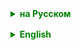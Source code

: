 <details style="margin-top: 16px">
  <summary style="cursor: pointer; color: green;"><b>на Русском</b></summary>

### Именованные группы
Именованные группы в регулярных выражениях добавляют читаемость и гибкость при работе со сложными шаблонами. Вот как вы можете использовать именованные группы в различных контекстах:

### Обращение к Именованным Группам в Регулярном Выражении

Чтобы определить именованную группу, используйте синтаксис `(?<name>pattern)`, где `name` - это имя группы, а `pattern` - шаблон, который она захватывает. Для обращения к этой группе внутри того же регулярного выражения используйте синтаксис `\k<name>`.

```
Pattern pattern = Pattern.compile("(?<word>\\w+) \\k<word>");
Matcher matcher = pattern.matcher("hello hello");
if (matcher.find()) {
    System.out.println("Найдено совпадение: " + matcher.group("word"));
}
```

В этом примере `(?<word>\\w+)` определяет группу с именем "word", и `\k<word>` используется для ссылки на эту группу позже в выражении.

### Обращение к Именованным Группам в Методе `replaceAll`

В методе `replaceAll` можно ссылаться на захваченное содержимое именованных групп с помощью синтаксиса `$` и имени группы.

```
String text = "hello";
text = text.replaceAll("(?<word>hello)", "Привет, ${word}!");
System.out.println(text); // Выводит: Привет, hello!
```

Здесь `${word}` используется для вставки содержимого группы "word" в результат замены.

### 3. Нюансы и Особенности

- **Обращение к Группам**: При обращении к именованным группам в Java используйте `\k<name>` внутри регулярного выражения и `$<name>` при замене.
- **Извлечение данных**: Для получения данных из именованной группы после сопоставления используйте `matcher.group("name")`.
- **Совместимость**: Убедитесь, что ваша версия Java поддерживает именованные группы, так как это относительно новая функция (добавлена в Java 7).
- **Уникальность имен**: Имя группы должно быть уникальным в пределах регулярного выражения.
- **Сложность**: Использование именованных групп может увеличить сложность выражения, но повышает его читаемость и поддерживаемость, особенно в случае сложных шаблонов.

### Режимы 
Регулярные выражения могут работать в различных режимах, которые изменяют их поведение при сопоставлении шаблонов. Эти режимы часто устанавливаются с помощью так называемых "флагов" или "модификаторов". Вот некоторые из наиболее распространенных режимов работы регулярных выражений:

### Режим без учета регистра (Case Insensitive)
- **Флаг**: `Pattern.CASE_INSENSITIVE` в Java (`i` в других языках)
- Сопоставление шаблона происходит без учета регистра символов. Например, шаблон `a` будет соответствовать как `a`, так и `A`.

### Многострочный режим (Multiline)
- **Флаг**: `Pattern.MULTILINE` в Java (`m` в других языках)
- Метасимволы начала `^` и конца `$` строки соответствуют началу и концу каждой строки (разделенной символами перевода строки) в тексте, а не только началу и концу всего текста.

### Режим "точка соответствует всему" (Dotall)
- **Флаг**: `Pattern.DOTALL` в Java (`s` в других языках)
- Символ `.` (точка) соответствует любому символу, включая символы перевода строки, что не так в стандартном режиме.

### Режим "ленивой" квантификации (Non-greedy)
- Не является отдельным режимом, но может быть достигнут с помощью ленивых квантификаторов (например, `*?`, `+?`, `??`). В этом режиме квантификаторы захватывают минимально возможное количество символов, удовлетворяющее условию.

### 5. Режим "свободных пробелов" (Free-Spacing)
- **Флаг**: `Pattern.COMMENTS` в Java (`x` в других языках)
- Позволяет вставлять пробелы, табуляции и комментарии в регулярные выражения для улучшения их читаемости, при этом они игнорируются при сопоставлении.

### Юникод-совместимый режим
- **Флаги**: `Pattern.UNICODE_CASE`, `Pattern.UNICODE_CHARACTER_CLASS` и другие в Java
- Позволяет регулярным выражениям правильно интерпретировать и сопоставлять символы в юникоде, включая регистрозависимость и классы символов.

### Примеры использования в Java

```
// Режим без учета регистра
Pattern pattern1 = Pattern.compile("example", Pattern.CASE_INSENSITIVE);
Matcher matcher1 = pattern1.matcher("Example");
System.out.println("Без учета регистра: " + matcher1.find()); // Выведет true

// Многострочный режим
Pattern pattern2 = Pattern.compile("^example", Pattern.MULTILINE);
Matcher matcher2 = pattern2.matcher("This is\nexample");
System.out.println("Многострочный: " + matcher2.find()); // Выведет true

// Режим "точка соответствует всему"
Pattern pattern3 = Pattern.compile("e.xample", Pattern.DOTALL);
Matcher matcher3 = pattern3.matcher("e\nxample");
System.out.println("Точка соответствует всему: " + matcher3.find()); // Выведет true
```

Эти режимы могут быть комбинированы для достижения необходимого поведения в регулярных выражениях.

### Lookaround

В регулярных выражениях конструкции lookahead и lookbehind, известные вместе как "lookaround", используются для проверки наличия или отсутствия определённых шаблонов до или после определённой точки в строке, не захватывая при этом эти шаблоны. Они не влияют на то, что регулярное выражение захватывает, а только на то, где оно находит соответствие.

### Lookahead (Предварительная Проверка)

Lookahead проверяет, что после текущей позиции в тексте следует определённый шаблон.

1. **Положительный Lookahead**: `(?=pattern)`. Соответствует позиции в тексте, за которой следует `pattern`. Например, `X(?=Y)` соответствует `X`, только если за `X` следует `Y`.

2. **Отрицательный Lookahead**: `(?!pattern)`. Соответствует позиции в тексте, за которой не следует `pattern`. Например, `X(?!Y)` соответствует `X`, только если за `X` не следует `Y`.

### Lookbehind (Предшествующая Проверка)

Lookbehind проверяет, что перед текущей позицией в тексте находится определённый шаблон.

1. **Положительный Lookbehind**: `(?<=pattern)`. Соответствует позиции в тексте, перед которой находится `pattern`. Например, `(?<=Y)X` соответствует `X`, только если перед `X` находится `Y`.

2. **Отрицательный Lookbehind**: `(?<!pattern)`. Соответствует позиции в тексте, перед которой не находится `pattern`. Например, `(?<!Y)X` соответствует `X`, только если перед `X` не находится `Y`.

### Ограничения

В Java (и в некоторых других языках программирования) lookbehind имеет **ограничение на длину шаблона**: шаблон в lookbehind должен иметь фиксированную длину. Это означает, что вы не можете использовать квантификаторы переменной длины внутри lookbehind.



</details>

<details style="margin-top: 16px">
  <summary style="cursor: pointer; color: green;"><b>English</b></summary>

### Named Groups
Named groups in regular expressions add readability and flexibility when working with complex patterns. Here's how you can use named groups in various contexts:

### Referencing Named Groups in Regular Expressions

To define a named group, use the syntax `(?<name>pattern)`, where `name` is the name of the group, and `pattern` is the pattern it captures. To reference this group later within the same regular expression, use the syntax `\k<name>`.

```
Pattern pattern = Pattern.compile("(?<word>\\w+) \\k<word>");
Matcher matcher = pattern.matcher("hello hello");
if (matcher.find()) {
    System.out.println("Found match: " + matcher.group("word"));
}
```

In this example, `(?<word>\\w+)` defines a group named "word", and `\k<word>` is used to refer back to this group later in the expression.

### Referencing Named Groups in `replaceAll` Method

In the `replaceAll` method, you can refer to the captured content of named groups using the `$` syntax followed by the group name.

```
String text = "hello";
text = text.replaceAll("(?<word>hello)", "Greetings, ${word}!");
System.out.println(text); // Outputs: Greetings, hello!
```

Here `${word}` is used to insert the content of the "word" group into the replacement result.

### 3. Nuances and Features

- **Referring to Groups**: When referring to named groups in Java, use `\k<name>` within the regular expression and `$<name>` in replacements.
- **Extracting Data**: To retrieve data from a named group after matching, use `matcher.group("name")`.
- **Compatibility**: Ensure your version of Java supports named groups, as it's a relatively new feature (introduced in Java 7).
- **Uniqueness of Names**: The name of the group must be unique within the regular expression.
- **Complexity**: Using named groups can increase the complexity of the expression but improves its readability and maintainability, especially in the case of complex patterns.

### Modes
Regular expressions can operate in various modes, which alter their behavior when matching patterns. These modes are often set using so-called "flags" or "modifiers". Here are some of the most common modes of operation for regular expressions:

### Case Insensitive Mode
- **Flag**: `Pattern.CASE_INSENSITIVE` in Java (`i` in other languages)
- Matching occurs without considering the case of characters. For example, the pattern `a` will match both `a` and `A`.

### Multiline Mode
- **Flag**: `Pattern.MULTILINE` in Java (`m` in other languages)
- The start `^` and end `$` metacharacters match the start and end of each line (divided by newline characters) in the text, not just the start and end of the entire text.

### Dotall Mode
- **Flag**: `Pattern.DOTALL` in Java (`s` in other languages)
- The `.` (dot) character matches any character, including newline characters, which is not the case in the standard mode.

### Non-Greedy Quantification Mode
- Not a separate mode but can be achieved using lazy quantifiers (e.g., `*?`, `+?`, `??`). In this mode, quantifiers capture the minimum possible number of characters satisfying the condition.

### Free-Spacing Mode
- **Flag**: `Pattern.COMMENTS` in Java (`x` in other languages)
- Allows inserting spaces, tabs, and comments in regular expressions for better readability, which are ignored during matching.

### Unicode-Compatible Mode
- **Flags**: `Pattern.UNICODE_CASE`, `Pattern.UNICODE_CHARACTER_CLASS`, and others in Java
- Allows regular expressions to correctly interpret and match Unicode characters, including case sensitivity and character classes.

### Examples of Usage in Java

```
// Case Insensitive Mode
Pattern pattern1 = Pattern.compile("example", Pattern.CASE_INSENSITIVE);
Matcher matcher1 = pattern1.matcher("Example");
System.out.println("Case Insensitive: " + matcher1.find()); // Will output true

// Multiline Mode
Pattern pattern2 = Pattern.compile("^example", Pattern.MULTILINE);
Matcher matcher2 = pattern2.matcher("This is\nexample");
System.out.println("Multiline: " + matcher2.find()); // Will output true

// Dotall Mode
Pattern pattern3 = Pattern.compile("e.xample", Pattern.DOTALL);
Matcher matcher3 = pattern3.matcher("e\nxample");
System.out.println("Dotall: " + matcher3.find()); // Will output true
```

These modes can be combined to achieve the required behavior in regular expressions.

### Lookaround

In regular expressions, lookahead and lookbehind constructs, known collectively as "lookaround", are used to check for the presence or absence of certain patterns before or after a

specific point in a string without actually capturing those patterns. They affect where the regular expression finds a match but not what it captures.

### Lookahead (Positive Lookahead)

Lookahead checks that a certain pattern follows the current position in the text.

1. **Positive Lookahead**: `(?=pattern)`. Matches a position in the text that is followed by `pattern`. For example, `X(?=Y)` matches `X` only if `X` is followed by `Y`.

2. **Negative Lookahead**: `(?!pattern)`. Matches a position in the text that is not followed by `pattern`. For example, `X(?!Y)` matches `X` only if `X` is not followed by `Y`.

### Lookbehind (Positive Lookbehind)

Lookbehind checks that a certain pattern precedes the current position in the text.

1. **Positive Lookbehind**: `(?<=pattern)`. Matches a position in the text that is preceded by `pattern`. For example, `(?<=Y)X` matches `X` only if `X` is preceded by `Y`.

2. **Negative Lookbehind**: `(?<!pattern)`. Matches a position in the text that is not preceded by `pattern`. For example, `(?<!Y)X` matches `X` only if `X` is not preceded by `Y`.

### Limitations

In Java (and some other programming languages), lookbehind has a **fixed-length pattern limitation**: the pattern in lookbehind must have a fixed length. This means you cannot use variable-length quantifiers inside lookbehind.
</details>